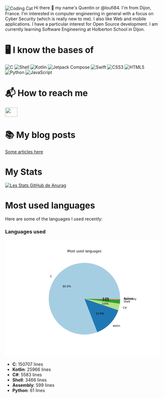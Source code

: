 <img align="center" alt="Coding Cat" width="1000" src="https://media0.giphy.com/media/v1.Y2lkPTc5MGI3NjExdWg5c3ZpZXRxaWF0dHBydDkweWMycDU5ZDd1cGkycG1wbWF2aTV0MiZlcD12MV9pbnRlcm5hbF9naWZfYnlfaWQmY3Q9Zw/FcqKy4Kj7XOK0hCW4g/giphy.gif">
Hi there 👋 my name's Quentin or @loufi84. I'm from Dijon, France.
I'm interested in computer engineering in general with a focus on Cyber Security (which is really new to me). I also like Web and mobile applications.
I have a particular interest for Open Source development.
I am currently learning Software Engineering at Holberton School in Dijon.

# 🖥️ I know the bases of
![C](https://img.shields.io/badge/C-A8B9CC?style=flat&logo=c&logoColor=white)
![Shell](https://img.shields.io/badge/Shell-89E051?style=flat&logo=gnubash&logoColor=white)
![Kotlin](https://img.shields.io/badge/Kotlin-7F52FF?style=flat&logo=kotlin&logoColor=white)
![Jetpack Compose](https://img.shields.io/badge/Jetpack_Compose-03DAC5?style=flat&logo=jetpack&logoColor=black)
![Swift](https://img.shields.io/badge/Swift-F05138?style=flat&logo=swift&logoColor=white)
![CSS3](https://img.shields.io/badge/CSS3-1572B6?style=flat&logo=css3&logoColor=white)
![HTML5](https://img.shields.io/badge/HTML5-E34F26?style=flat&logo=html5&logoColor=white)
![Python](https://img.shields.io/badge/Python-3776AB?style=flat&logo=python&logoColor=white)
![JavaScript](https://img.shields.io/badge/JavaScript-F7DF1E?style=flat&logo=javascript&logoColor=black)


# 📬 How to reach me
<a href="https://www.linkedin.com/in/quentin-lataste-b5a359193/" target="blank"><img align="center" src="https://cdn.jsdelivr.net/npm/simple-icons@3.0.1/icons/linkedin.svg" alt="" height="30" width="40" /></a>

<h1>📚 My blog posts</h1>
<a href="https://medium.com/@quentin.lataste" target="blank"><p>Some articles here</p></a>

# My Stats
[![Les Stats GitHub de Anurag](https://github-readme-stats.vercel.app/api?username=loufi84&show_icons=true&theme=tokyonight)](https://github.com/anuraghazra/github-readme-stats)

# Most used languages
Here are some of the languages I used recently:
### Languages used

![Languages used](languages.png)

- **C**: 150707 lines
- **Kotlin**: 25966 lines
- **C#**: 5583 lines
- **Shell**: 3466 lines
- **Assembly**: 599 lines
- **Python**: 61 lines
<!-- LANGUAGES -->
<!---
loufi84/loufi84 is a ✨ special ✨ repository because its `README.md` (this file) appears on your GitHub profile.
You can click the Preview link to take a look at your changes.
--->
